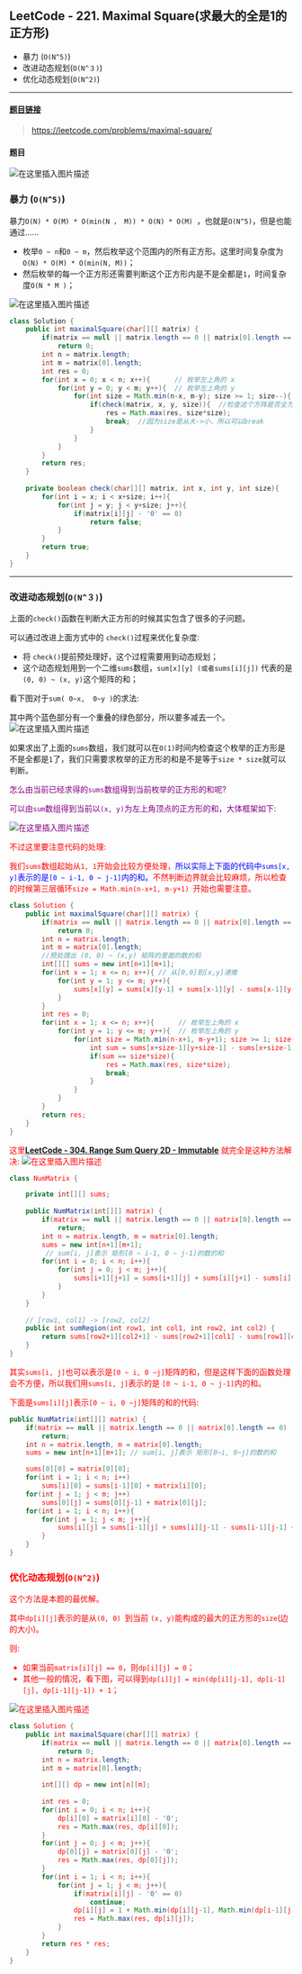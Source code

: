 ﻿## LeetCode - 221. Maximal Square(求最大的全是1的正方形)

* 暴力 (`O(N^5)`)
* 改进动态规划(`O(N^３)`)
* 优化动态规划(`O(N^2)`) 

***
#### [题目链接](https://leetcode.com/problems/maximal-square/)

> https://leetcode.com/problems/maximal-square/

#### 题目

![在这里插入图片描述](images/221_t.png)

### 暴力 (`O(N^5)`)

暴力`O(N) * O(M) * O(min(N ， M)) * O(N) * O(M) `，也就是`O(N^5)`，但是也能通过......

* 枚举`0 ~ n`和`0 ~ m`，然后枚举这个范围内的所有正方形。这里时间复杂度为`  O(N) * O(M) * O(min(N, M))`；
* 然后枚举的每一个正方形还需要判断这个正方形内是不是全都是`1`，时间复杂度`O(N * M )`；

![在这里插入图片描述](images/221_s.png)
```java
class Solution {
    public int maximalSquare(char[][] matrix) {
        if(matrix == null || matrix.length == 0 || matrix[0].length == 0)
            return 0;
        int n = matrix.length;
        int m = matrix[0].length;
        int res = 0;
        for(int x = 0; x < n; x++){      // 枚举左上角的 x
            for(int y = 0; y < m; y++){  // 枚举左上角的 y
                for(int size = Math.min(n-x, m-y); size >= 1; size--){ // 枚举 [1, min(n-x, m-y)]这么多的方阵(size表示方阵大小)
                    if(check(matrix, x, y, size)){  //检查这个方阵是否全为1
                        res = Math.max(res, size*size);
                        break;  //因为size是从大->小，所以可以break
                    }
                }
            }
        }
        return res;
    }
    
    private boolean check(char[][] matrix, int x, int y, int size){
        for(int i = x; i < x+size; i++){
            for(int j = y; j < y+size; j++){
                if(matrix[i][j] - '0' == 0)
                    return false;
            }
        }
        return true;
    }
}
```

***

### 改进动态规划(`O(N^３)`)

上面的`check()`函数在判断大正方形的时候其实包含了很多的子问题。

可以通过改进上面方式中的 `check()`过程来优化复杂度: 

* 将 `check()`提前预处理好，这个过程需要用到动态规划；
* 这个动态规划用到一个二维`sums`数组，`sum[x][y] (或者sums[i][j])` 代表的是 `(0, 0) ~ (x, y)`这个矩阵的和；


看下图对于`sum( 0~x,  0~y )`的求法: 

其中两个蓝色部分有一个重叠的绿色部分，所以要多减去一个。
![在这里插入图片描述](images/221_s2.png)

如果求出了上面的`sums`数组，我们就可以在`O(1)`时间内检查这个枚举的正方形是不是全都是`1`了，我们只需要求枚举的正方形的和是不是等于`size * size`就可以判断。


<font color = purple>怎么由当前已经求得的`sums`数组得到当前枚举的正方形的和呢? 

可以由`sum`数组得到当前以`(x, y)`为左上角顶点的正方形的和，大体框架如下: 

![在这里插入图片描述](images/221_s3.png)


<font color =red>不过这里要注意代码的处理:

我们`sums`数组起始从`1, 1`开始会比较方便处理，<font color = blue>所以实际上下面的代码中`sums[x, y]`表示的是`[0 ~ i-1, 0 ~ j-1]`内的和。</font>不然判断边界就会比较麻烦，所以检查的时候第三层循环`size = Math.min(n-x+1, m-y+1) `开始也需要注意。 
```java
class Solution {
    public int maximalSquare(char[][] matrix) {
        if(matrix == null || matrix.length == 0 || matrix[0].length == 0)
            return 0;
        int n = matrix.length;
        int m = matrix[0].length;
        //预处理出 (0, 0) ~ (x,y) 矩阵的里面的数的和
        int[][] sums = new int[n+1][m+1];
        for(int x = 1; x <= n; x++){ // 从[0,0]到[x,y]递推
            for(int y = 1; y <= m; y++){
                sums[x][y] = sums[x][y-1] + sums[x-1][y] - sums[x-1][y-1] + matrix[x-1][y-1]-'0';
            }
        }
        int res = 0;
        for(int x = 1; x <= n; x++){      // 枚举左上角的 x
            for(int y = 1; y <= m; y++){  // 枚举左上角的 y
                for(int size = Math.min(n-x+1, m-y+1); size >= 1; size--){ // 枚举 [1, min(n-x, m-y)]这么多的方阵(size表示方阵大小)
                    int sum = sums[x+size-1][y+size-1] - sums[x+size-1][y-1] - sums[x-1][y+size-1] + sums[x-1][y-1];
                    if(sum == size*size){
                        res = Math.max(res, size*size);
                        break;
                    }
                }
            }
        }
        return res;
    }
}
```

这里[**LeetCode - 304. Range Sum Query 2D - Immutable**](https://leetcode.com/problems/range-sum-query-2d-immutable/) 就完全是这种方法解决:
![在这里插入图片描述](images/304_t.png)

```java
class NumMatrix {

    private int[][] sums;
    
    public NumMatrix(int[][] matrix) {
        if(matrix == null || matrix.length == 0 || matrix[0].length == 0)
            return;
        int n = matrix.length, m = matrix[0].length;
        sums = new int[n+1][m+1];
         // sum[i, j]表示 矩形[0 ~ i-1, 0 ~ j-1]的数的和
        for(int i = 0; i < n; i++){
            for(int j = 0; j < m; j++){
                sums[i+1][j+1] = sums[i+1][j] + sums[i][j+1] - sums[i][j] + matrix[i][j];
            }
        }
    }
    
    // [row1, col1] -> [row2, col2]
    public int sumRegion(int row1, int col1, int row2, int col2) {
        return sums[row2+1][col2+1] - sums[row2+1][col1] - sums[row1][col2+1] + sums[row1][col1];
    }
}
```
其实`sums[i, j]`也可以表示是`[0 ~ i, 0 ~j]`矩阵的和，但是这样下面的函数处理会不方便，所以我们用`sums[i, j]`表示的是
`[0 ~ i-1, 0 ~ j-1]`内的和。


下面是`sums[i][j]`表示`[0 ~ i, 0 ~j]`矩阵的和的代码: 
```java
public NumMatrix(int[][] matrix) {
    if(matrix == null || matrix.length == 0 || matrix[0].length == 0)
        return;
    int n = matrix.length, m = matrix[0].length;
    sums = new int[n+1][m+1]; // sum[i, j]表示 矩形[0~i, 0~j]的数的和

    sums[0][0] = matrix[0][0];
    for(int i = 1; i < n; i++)
        sums[i][0] = sums[i-1][0] + matrix[i][0];
    for(int j = 1; j < m; j++)
        sums[0][j] = sums[0][j-1] + matrix[0][j];
    for(int i = 1; i < n; i++){
        for(int j = 1; j < m; j++){
            sums[i][j] = sums[i-1][j] + sums[i][j-1] - sums[i-1][j-1] + matrix[i][j];
        }
    }
}
```

### 优化动态规划(`O(N^2)`) 

这个方法是本题的最优解。

其中`dp[i][j]`表示的是从`(0, 0) `到当前 `(x, y)`能构成的最大的正方形的`size`(边的大小)。

则: 

* 如果当前`matrix[i][j] == 0`，则`dp[i][j] = 0`；
* 其他一般的情况，看下图，可以得到`dp[i][j] = min(dp[i][j-1], dp[i-1][j], dp[i-1][j-1]) + 1`；


![在这里插入图片描述](images/221_s4.png)



```java
class Solution {
    public int maximalSquare(char[][] matrix) {
        if(matrix == null || matrix.length == 0 || matrix[0].length == 0)
            return 0;
        int n = matrix.length;
        int m = matrix[0].length;
        
        int[][] dp = new int[n][m];
        
        int res = 0;
        for(int i = 0; i < n; i++){
            dp[i][0] = matrix[i][0] - '0';
            res = Math.max(res, dp[i][0]);
        }
        for(int j = 0; j < m; j++){
            dp[0][j] = matrix[0][j] - '0';
            res = Math.max(res, dp[0][j]);
        }
        for(int i = 1; i < n; i++){
            for(int j = 1; j < m; j++){
                if(matrix[i][j] - '0' == 0)
                    continue;
                dp[i][j] = 1 + Math.min(dp[i][j-1], Math.min(dp[i-1][j], dp[i-1][j-1]));
                res = Math.max(res, dp[i][j]);
            }
        }
        return res * res;
    }
}
```

